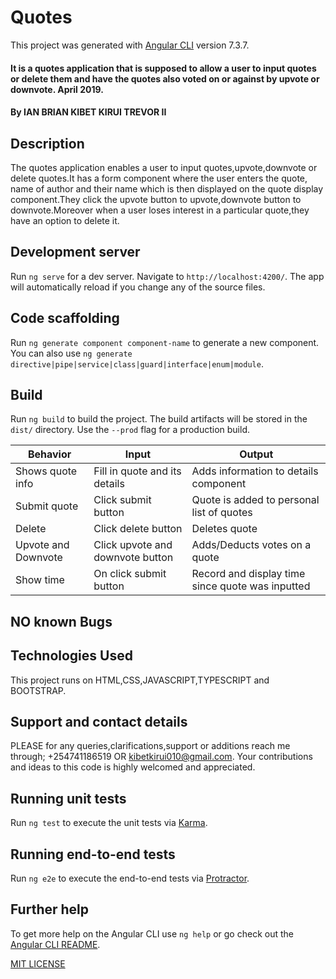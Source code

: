 # Quotes

This project was generated with [Angular CLI](https://github.com/angular/angular-cli) version 7.3.7.
#### It is a quotes application that is supposed to allow a user to input quotes or delete them and have the quotes also voted on or against by upvote or downvote.  April 2019.

#### By IAN BRIAN KIBET KIRUI TREVOR II

## Description
The quotes application enables a user to input quotes,upvote,downvote or delete quotes.It has a form component where the user enters the quote, name of author and their name which is then displayed on the quote display component.They click the upvote button to upvote,downvote button to downvote.Moreover when a user loses interest in a particular quote,they have an option to delete it.

## Development server

Run `ng serve` for a dev server. Navigate to `http://localhost:4200/`. The app will automatically reload if you change any of the source files.

## Code scaffolding

Run `ng generate component component-name` to generate a new component. You can also use `ng generate directive|pipe|service|class|guard|interface|enum|module`.

## Build

Run `ng build` to build the project. The build artifacts will be stored in the `dist/` directory. Use the `--prod` flag for a production build.

| Behavior            | Input                                           | Output                                                     |
|---------------------|-------------------------------------------------|------------------------------------------------------------|
|  Shows quote info   | Fill in quote and its details                                   | Adds information to details component                                              |
| Submit quote | Click submit button | Quote is added to personal list of quotes                              |
| Delete      | Click delete button                               | Deletes quote |
| Upvote and Downvote | Click upvote and downvote button                                | Adds/Deducts votes on a quote                         |
| Show time   | On click submit button              | Record and display time since quote was inputted                                         |

## NO known Bugs


## Technologies Used
This project runs on HTML,CSS,JAVASCRIPT,TYPESCRIPT and BOOTSTRAP.
## Support and contact details
PLEASE for any queries,clarifications,support or additions reach me through; +254741186519 OR kibetkirui010@gmail.com. Your contributions and ideas to this code is highly welcomed and appreciated.

## Running unit tests

Run `ng test` to execute the unit tests via [Karma](https://karma-runner.github.io).

## Running end-to-end tests

Run `ng e2e` to execute the end-to-end tests via [Protractor](http://www.protractortest.org/).

## Further help

To get more help on the Angular CLI use `ng help` or go check out the [Angular CLI README](https://github.com/angular/angular-cli/blob/master/README.md).

[MIT LICENSE](./LICENSE)
